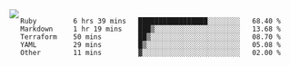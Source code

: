 

<a href="https://github.com/anuraghazra/github-readme-stats">
  <img align="left" src="https://github-readme-stats.vercel.app/api?username=kfly8&count_private=true&show_icons=true&theme=calm" />
</a>


<!--START_SECTION:waka-->

```text
Ruby         6 hrs 39 mins   █████████████████░░░░░░░░   68.40 %
Markdown     1 hr 19 mins    ███▒░░░░░░░░░░░░░░░░░░░░░   13.68 %
Terraform    50 mins         ██▒░░░░░░░░░░░░░░░░░░░░░░   08.70 %
YAML         29 mins         █▒░░░░░░░░░░░░░░░░░░░░░░░   05.08 %
Other        11 mins         ▓░░░░░░░░░░░░░░░░░░░░░░░░   02.00 %
```

<!--END_SECTION:waka-->
